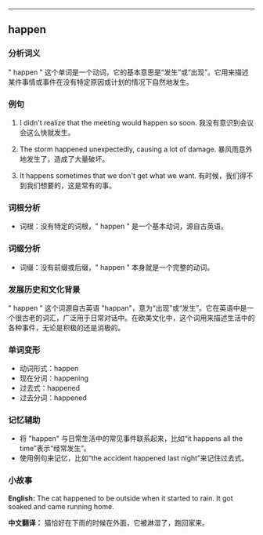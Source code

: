 
---------------
## happen
### 分析词义
" happen " 这个单词是一个动词，它的基本意思是“发生”或“出现”。它用来描述某件事情或事件在没有特定原因或计划的情况下自然地发生。

### 例句
1. I didn't realize that the meeting would happen so soon.
   我没有意识到会议会这么快就发生。

2. The storm happened unexpectedly, causing a lot of damage.
   暴风雨意外地发生了，造成了大量破坏。

3. It happens sometimes that we don't get what we want.
   有时候，我们得不到我们想要的，这是常有的事。

### 词根分析
- 词根：没有特定的词根，" happen " 是一个基本动词，源自古英语。

### 词缀分析
- 词缀：没有前缀或后缀，" happen " 本身就是一个完整的动词。

### 发展历史和文化背景
" happen " 这个词源自古英语 "happan"，意为“出现”或“发生”。它在英语中是一个很古老的词汇，广泛用于日常对话中。在欧美文化中，这个词用来描述生活中的各种事件，无论是积极的还是消极的。

### 单词变形
- 动词形式：happen
- 现在分词：happening
- 过去式：happened
- 过去分词：happened

### 记忆辅助
- 将 "happen" 与日常生活中的常见事件联系起来，比如“it happens all the time”表示“经常发生”。
- 使用例句来记忆，比如“the accident happened last night”来记住过去式。

### 小故事
**English:**
The cat happened to be outside when it started to rain. It got soaked and came running home.

**中文翻译：**
猫恰好在下雨的时候在外面，它被淋湿了，跑回家来。

